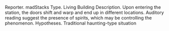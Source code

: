 Reporter. madStacks
Type. Living Building
Description. Upon entering the station, the doors shift and warp and end up in different locations. Auditory reading suggest the presence of spirits, which may be controlling the phenomenon.
Hypotheses. Traditional haunting-type situation

